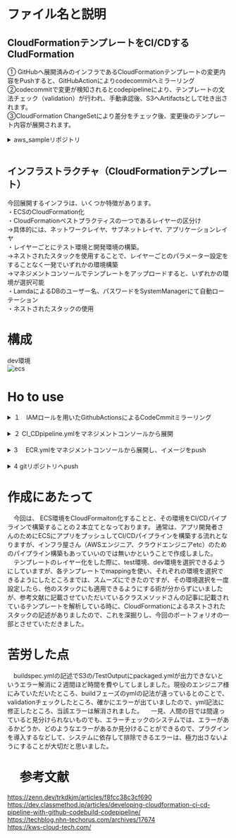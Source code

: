 # ファイル名と説明
## CloudFormationテンプレートをCI/CDするCludFormation
① GitHubへ展開済みのインフラであるCloudFormationテンプレートの変更内容をPushすると、GitHubActionによりcodecommitへミラーリング <br>
②codecommitで変更が検知されるとcodepipelineにより、テンプレートの文法チェック（validation）が行われ、手動承認後、S3へArtifactsとして吐き出されます。<br>
③CloudFormation ChangeSetにより差分をチェック後、変更後のテンプレート内容が展開されます。
<details><summary>
aws_sampleリポジトリ</summary>
.github/workflows
<br>└ main.yml ・・・githubの内容をcodecommitへミラーリング
<br>├check_template・・・このディレクトリにあるテンプレートをvalidationで構文チェックする。また、cfn.ymlの子スタック（ネストされたスタック）。今回は、ネットワークレイヤ、サブネットレイヤ、アプリケーションレイヤの３つに分かれています。
<br>├params
<br>└ params.json・・・CI_CDpipleine.ymlの外部読み込みパラメーター
<br>├pipeline
<br>└ CI_CDpipeline.yml・・・CloudFormationテンプレートをCI/CDするtemplate
<br>├ECR.yml・・・先にECRを展開し、imageをpushしないと、check_template配下のテンプレートが展開されないため、ネストされたスタックに含めずに、独立させています。
<br>├builespec.yml・・・CI_CDpipeline.ymlと対応するbuildspec
<br>├cfn.yml・・・check_template配下にあるテンプレートに対する親スタック。パラメーターもこちらで設定しています。
<br>├requirements.txt・・・builespec.ymlの外部読み込みパラメーター<br>
<br>
</details>
<br>

## インフラストラクチャ（CloudFormationテンプレート）
今回展開するインフラは、いくつか特徴があります。
<br>
・ECSのCloudFormation化
<br>
・CloudFormationベストプラクティスの一つであるレイヤーの区分け
<br>
  →具体的には、ネットワークレイヤ、サブネットレイヤ、アプリケーションレイヤ
<br>
・レイヤーごとにテスト環境と開発環境の構築。
<br>
→ネストされたスタックを使用することで、レイヤーごとのパラメーター設定をすることなく一発でいずれかの環境構築
<br>
  →マネジメントコンソールでテンプレートをアップロードすると、いずれかの環境が選択可能
<br>
・LamdaによるDBのユーザー名、パスワードをSystemManagerにて自動ローテーション
<br>
・ネストされたスタックの使用

# 構成
dev環境
<br>
![ecs](https://user-images.githubusercontent.com/63146738/169679255-08f466f6-24cb-4986-b1e5-fa5b0ba9a78f.png)


# Ho to use

<details>
<summary>  １　IAMロールを用いたGithubActionsによるCodeCmmitミラーリング
<br></summary>
※GitHubを使わずに、CodeCommitでリポジトリを管理する場合は、この作業は不要となります。
<br>
<br>

[こちらを参考](https://book-reviews.blog/authenticate-using-IAM-Role-instead-of-persistent-credentials-on-Github-Actions/)にIAMロールを作成。作成したロールのARNをコピーして、.github/workflows配下のmain.ymlの`env`の`AWS_ROLE_ARN`欄に貼り付け
<br>

<br>

  今回の技術選定理由は、 CodeCommitよりGitHubの方が用途として一般的であること、CodeCommitへのミラーリング方法として、永続的なクレデンシャルを使用することもできますが、クレデンシャルよりIAMロールを用いた方が漏えいリスクを低減できることが主なものとなります。
<br>
</details>
<br>

<details>
<summary>２  CI_CDpipeline.ymlをマネジメントコンソールから展開<br></summary>
 パラメーター設定<br>
  ApplicationName:CodeCommitのリポジトリ名<br>
  BranchName:デフォルトは、 "main"となっているのでご自身のGitHub環境で適宜変更をしてください。
<br>
</details>
<br>
<details>
<summary>3 　ECR.ymlをマネジメントコンソールから展開し、イメージをpush</summary>
<br>
  まず、各自サンプルアプリをご用意願います。
<br>ECR.ymlを展開し、サンプルアプリをプッシュします。
<br>
cliを使ってECRにログイン〜プッシュまでは、こちらhttps://think-memo.com/ecr-push/が参考になります。
</details>
<br>
<details>
<summary>4 gitリポジトリへpush</summary>
<br>
  今回作成しましたリポジトリを各環境へクローンしていただき、ご自身の作成したリポジトリにpushしてください。
<br>
GitHubリポジトリへpush→codecommitリポジトリへミラーリング→CI／CDpipelineが起動し、check_template配下にあるテンプレートが構文チェックされる→S3へテンプレートがアップされ親スタックであるcfn.ymlが起動→テンプレート内容のレビュー後、手動承認→CloudFormation changesetにより差分チェック後、環境構築
<br>
以降、テンプレート内容に変更をし、リポジトリへpushする度に上記フローで展開していきます。
</details>

# 作成にあたって　

　今回は、 ECS環境をCloudFormaiton化することと、その環境をCI/CDパイプラインで構築することの２本立てとなっております。
通常は、アプリ開発者さんのためにECSにアプリをプッシュしてCI/CDパイプラインを構築する流れとなりますが、インフラ屋さん（AWSエンジニア、クラウドエンジニアetc）のためのパイプライン構築もあっていいのでは無いかということで作成しました。<br>
 　テンプレートのレイヤー化をした際に、test環境、dev環境を選択できるようにしていますが、各テンプレートでmappingを使い、それぞれの環境を選択できるようにしたところまでは、スムーズにできたのですが、その環境選択を一度設定したら、他のスタックにも適用できるようにする術が分からずにいましたが、参考文献に記載させていただいているクラスメソッドさんの記事に記載されているテンプレートを解析している時に、CloudFormationによるネストされたスタックの記述がありましたので、これを深掘りし、今回のポートフォリオの一部とさせていただきました。

# 苦労した点
 　buildspec.ymlの記述でS3の/TestOutputにpackaged.ymlが出力できないというエラー解消に２週間ほど時間を費やしてしましました。現役のエンジニア様にみていただいたところ、buildフェーズのymlの記法が違っているとのことで、validationチェックしたところ、確かにエラーが出ていましたので、yml記法に修正したところ、当該エラーは解消されました。
　一見、人間の目では間違っていると見分けられないものでも、エラーチェックのシステムでは、エラーがあるかどうか、どのようなエラーがあるか見分けることができるので、プラグインを導入するなどして、システムに依存して排除できるエラーは、極力出さないようにすることが大切だと思いました。

# 　参考文献
https://zenn.dev/trkdkjm/articles/f8fcc38c3cf690
<br>
https://dev.classmethod.jp/articles/developing-cloudformation-ci-cd-pipeline-with-github-codebuild-codepipeline/
<br>
https://techblog.nhn-techorus.com/archives/17674
<br>
https://kws-cloud-tech.com/
<br>
